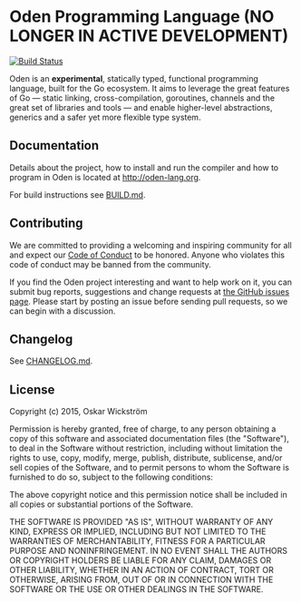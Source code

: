 # Oden Programming Language (NO LONGER IN ACTIVE DEVELOPMENT)

[![Build Status](https://travis-ci.org/oden-lang/oden.svg?branch=master)](https://travis-ci.org/oden-lang/oden)

Oden is an **experimental**, statically typed, functional programming language,
built for the Go ecosystem. It aims to leverage the great features of Go —
static linking, cross-compilation, goroutines, channels and the great set
of libraries and tools — and enable higher-level abstractions, generics
and a safer yet more flexible type system.

## Documentation

Details about the project, how to install and run the compiler and how to
program in Oden is located at http://oden-lang.org.

For build instructions see [BUILD.md](BUILD.md).

## Contributing

We are committed to providing a welcoming and inspiring community for all and
expect our [Code of Conduct](http://oden-lang.org/code-of-conduct/) to be
honored. Anyone who violates this code of conduct may be banned from the
community.

If you find the Oden project interesting and want to help work on it, you
can submit bug reports, suggestions and change requests at
[the GitHub issues page](https://github.com/oden-lang/oden/issues). Please
start by posting an issue before sending pull requests, so we can begin with a
discussion.

## Changelog

See [CHANGELOG.md](CHANGELOG.md).

## License

Copyright (c) 2015, Oskar Wickström

Permission is hereby granted, free of charge, to any person obtaining a copy
of this software and associated documentation files (the "Software"), to
deal in the Software without restriction, including without limitation the
rights to use, copy, modify, merge, publish, distribute, sublicense, and/or
sell copies of the Software, and to permit persons to whom the Software is
furnished to do so, subject to the following conditions:

The above copyright notice and this permission notice shall be included in
all copies or substantial portions of the Software.

THE SOFTWARE IS PROVIDED "AS IS", WITHOUT WARRANTY OF ANY KIND, EXPRESS OR
IMPLIED, INCLUDING BUT NOT LIMITED TO THE WARRANTIES OF MERCHANTABILITY,
FITNESS FOR A PARTICULAR PURPOSE AND NONINFRINGEMENT. IN NO EVENT SHALL THE
AUTHORS OR COPYRIGHT HOLDERS BE LIABLE FOR ANY CLAIM, DAMAGES OR OTHER
LIABILITY, WHETHER IN AN ACTION OF CONTRACT, TORT OR OTHERWISE, ARISING
FROM, OUT OF OR IN CONNECTION WITH THE SOFTWARE OR THE USE OR OTHER DEALINGS
IN THE SOFTWARE.
